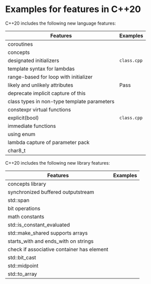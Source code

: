 # Examples for features in C++20

C++20 includes the following new language features:

| Features       | Examples |
| -------------- | ---- |
| coroutines |  |
| concepts |  |
| designated initializers | `class.cpp` |
| template syntax for lambdas |  |
| range-based for loop with initializer |  |
| likely and unlikely attributes | Pass |
| deprecate implicit capture of this |  |
| class types in non-type template parameters |  |
| constexpr virtual functions |  |
| explicit(bool) | `class.cpp` |
| immediate functions |  |
| using enum |  |
| lambda capture of parameter pack |  |
| char8_t |  |

C++20 includes the following new library features:

| Features       | Examples |
| -------------- | ---- |
| concepts library |  |
| synchronized buffered outputstream |  |
| std::span |  |
| bit operations |  |
| math constants |  |
| std::is_constant_evaluated |  |
| std::make_shared supports arrays |  |
| starts_with and ends_with on strings |  |
| check if associative container has element |  |
| std::bit_cast |  |
| std::midpoint |  |
| std::to_array |  |

